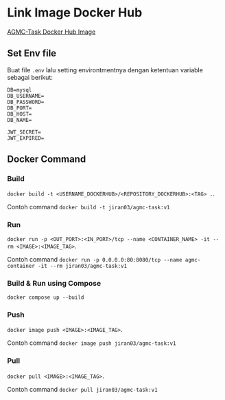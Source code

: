 

# Link Image Docker Hub
[AGMC-Task Docker Hub Image](https://hub.docker.com/repository/docker/jiran03/agmc-task)


## Set Env file
Buat file `.env` lalu setting environtmentnya dengan ketentuan variable sebagai berikut:

```
DB=mysql
DB_USERNAME=
DB_PASSWORD=
DB_PORT= 
DB_HOST=
DB_NAME=

JWT_SECRET= 
JWT_EXPIRED=

```


## Docker Command

### Build
`docker build -t <USERNAME_DOCKERHUB>/<REPOSITORY_DOCKERHUB>:<TAG> .`.

Contoh command `docker build -t jiran03/agmc-task:v1`

### Run
`docker run -p <OUT_PORT>:<IN_PORT>/tcp --name <CONTAINER_NAME> -it --rm <IMAGE>:<IMAGE_TAG>`.

Contoh command `docker run -p 0.0.0.0:80:8080/tcp --name agmc-container -it --rm jiran03/agmc-task:v1`

### Build & Run using Compose
`docker compose up --build`

### Push
`docker image push <IMAGE>:<IMAGE_TAG>`.

Contoh command `docker image push jiran03/agmc-task:v1`

### Pull
`docker pull <IMAGE>:<IMAGE_TAG>`.

Contoh command `docker pull jiran03/agmc-task:v1`